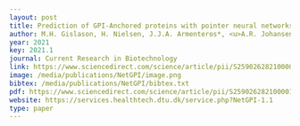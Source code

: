 ```yaml
--- 
layout: post
title: Prediction of GPI-Anchored proteins with pointer neural networks
author: M.H. Gislason, H. Nielsen, J.J.A. Armenteros*, <u>A.R. Johansen</u>* (*equal contribution)
year: 2021
key: 2021.1
journal: Current Research in Biotechnology
link: https://www.sciencedirect.com/science/article/pii/S2590262821000010
image: /media/publications/NetGPI/image.png
bibtex: /media/publications/NetGPI/bibtex.txt
pdf: https://www.sciencedirect.com/science/article/pii/S2590262821000010
website: https://services.healthtech.dtu.dk/service.php?NetGPI-1.1
type: paper
---
```

